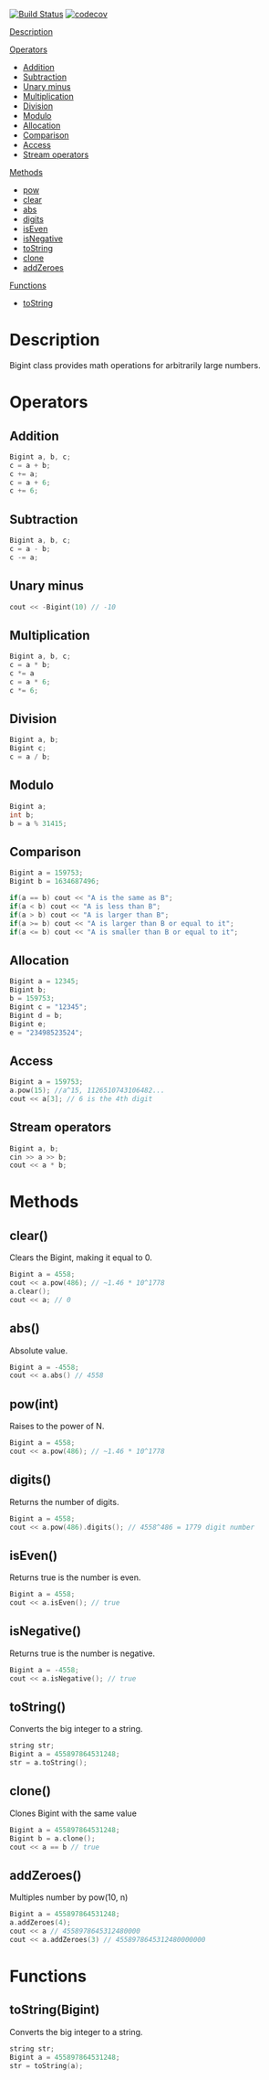 [![Build Status](https://travis-ci.com/kmdrGroch/BigintCPP.svg?branch=master)](https://travis-ci.com/kmdrGroch/BigintCPP) [![codecov](https://codecov.io/gh/kmdrGroch/BigintCPP/branch/master/graph/badge.svg)](https://codecov.io/gh/kmdrGroch/BigintCPP)

[Description](#description)

[Operators](#operators)

*  [Addition](#addition)
*  [Subtraction](#subtraction)
*  [Unary minus](#unary-minus)
*  [Multiplication](#multiplication)
*  [Division](#division)
*  [Modulo](#modulo)
*  [Allocation](#allocation)
*  [Comparison](#comparison)
*  [Access](#access)
*  [Stream operators](#stream-operators)

[Methods](#methods)

*  [pow](#powint)
*  [clear](#clear)
*  [abs](#abs)
*  [digits](#digits)
*  [isEven](#isEven)
*  [isNegative](#isNegative)
*  [toString](#tostring)
*  [clone](#clone)
*  [addZeroes](#addZeroes)

[Functions](#functions)

*  [toString](#tostringbigint)

# Description

Bigint class provides math operations for arbitrarily large numbers.

# Operators

## Addition
```C++
Bigint a, b, c;
c = a + b;
c += a;
c = a + 6;
c += 6;
```

## Subtraction
```C++
Bigint a, b, c;
c = a - b;
c -= a;
```

## Unary minus
```C++
cout << -Bigint(10) // -10
```

## Multiplication
```C++
Bigint a, b, c;
c = a * b;
c *= a
c = a * 6;
c *= 6;
```

## Division
```C++
Bigint a, b;
Bigint c;
c = a / b;
```

## Modulo
```C++
Bigint a;
int b;
b = a % 31415;
```

## Comparison
```C++
Bigint a = 159753;
Bigint b = 1634687496;

if(a == b) cout << "A is the same as B";
if(a < b) cout << "A is less than B";
if(a > b) cout << "A is larger than B";
if(a >= b) cout << "A is larger than B or equal to it";
if(a <= b) cout << "A is smaller than B or equal to it";
```

## Allocation
```C++
Bigint a = 12345;
Bigint b;
b = 159753;
Bigint c = "12345";
Bigint d = b;
Bigint e;
e = "23498523524";
```

## Access
```C++
Bigint a = 159753;
a.pow(15); //a^15, 1126510743106482...
cout << a[3]; // 6 is the 4th digit
```

## Stream operators
```C++
Bigint a, b;
cin >> a >> b;
cout << a * b;
```

# Methods

## clear()
Clears the Bigint, making it equal to 0.
```C++
Bigint a = 4558;
cout << a.pow(486); // ~1.46 * 10^1778
a.clear();
cout << a; // 0
```

## abs()
Absolute value.
```C++
Bigint a = -4558;
cout << a.abs() // 4558
```

## pow(int)
Raises to the power of N.
```C++
Bigint a = 4558;
cout << a.pow(486); // ~1.46 * 10^1778
```

## digits()
Returns the number of digits.
```C++
Bigint a = 4558;
cout << a.pow(486).digits(); // 4558^486 = 1779 digit number
```

## isEven()
Returns true is the number is even.
```C++
Bigint a = 4558;
cout << a.isEven(); // true
```

## isNegative()
Returns true is the number is negative.
```C++
Bigint a = -4558;
cout << a.isNegative(); // true
```

## toString()
Converts the big integer to a string.
```C++
string str;
Bigint a = 455897864531248;
str = a.toString();
```

## clone()
Clones Bigint with the same value
```C++
Bigint a = 455897864531248;
Bigint b = a.clone();
cout << a == b // true
```

## addZeroes()
Multiples number by pow(10, n)
```C++
Bigint a = 455897864531248;
a.addZeroes(4);
cout << a // 4558978645312480000
cout << a.addZeroes(3) // 4558978645312480000000
```

# Functions

## toString(Bigint)
Converts the big integer to a string.
```C++
string str;
Bigint a = 455897864531248;
str = toString(a);
```
